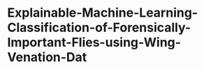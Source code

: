 # Explainable-Machine-Learning-Classification-of-Forensically-Important-Flies-using-Wing-Venation-Dat